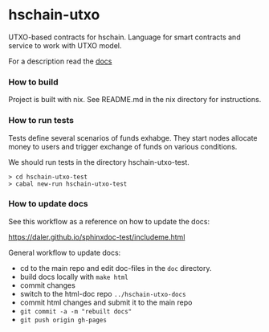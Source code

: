 # hschain-utxo

UTXO-based contracts for hschain.
Language for smart contracts and service to work with UTXO model.

For a description read the [docs](https://hexresearch.github.io/hschain-utxo/)


### How to build

Project is built with nix. See README.md in the nix directory
for instructions.

### How to run tests

Tests define several scenarios of funds exhabge. 
They start nodes allocate money to users and trigger exchange of funds
on various conditions. 

We should run tests in the directory hschain-utxo-test. 

```
> cd hschain-utxo-test
> cabal new-run hschain-utxo-test
```

### How to update docs

See this workflow as a reference on how to update the docs:

https://daler.github.io/sphinxdoc-test/includeme.html

General workflow to update docs:

* cd to the main repo and edit doc-files in the ```doc``` directory.
* build docs locally with ```make html```
* commit changes
* switch to the html-doc repo ```../hschain-utxo-docs```
* commit html changes and submit it to the main repo 
* ```git commit -a -m "rebuilt docs"```
* ```git push origin gh-pages```






